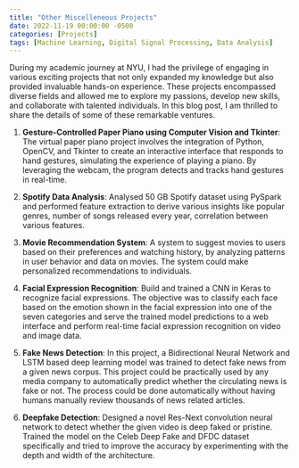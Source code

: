 ```yaml
---
title: "Other Miscelleneous Projects"
date: 2022-11-19 00:00:00 -0500
categories: [Projects]
tags: [Machine Learning, Digital Signal Processing, Data Analysis]
---
```

During my academic journey at NYU, I had the privilege of engaging in various exciting projects that not only expanded my knowledge but also provided invaluable hands-on experience. These projects encompassed diverse fields and allowed me to explore my passions, develop new skills, and collaborate with talented individuals. In this blog post, I am thrilled to share the details of some of these remarkable ventures.

1. __Gesture-Controlled Paper Piano using Computer Vision and Tkinter__: The virtual paper piano project involves the integration of Python, OpenCV, and Tkinter to create an interactive interface that responds to hand gestures, simulating the experience of playing a piano. By leveraging the webcam, the program detects and tracks hand gestures in real-time.

2. __Spotify Data Analysis__: Analysed 50 GB Spotify dataset using PySpark and performed feature extraction to derive various insights like popular genres, number of songs released every year, correlation between various features.

3. __Movie Recommendation System__: A system to suggest movies to users based on their preferences and watching history, by analyzing patterns in user behavior and data on movies. The system could make personalized recommendations to individuals.

4. __Facial Expression Recognition__: Build and trained a CNN in Keras to recognize facial expressions. The objective was to classify each face based on the emotion shown in the facial expression into one of the seven categories and serve the trained model predictions to a web interface and perform real-time facial expression recognition on video and image data.

5. __Fake News Detection__: In this project, a Bidirectional Neural Network and LSTM based deep learning model was trained to detect fake news from a given news corpus. This project could be practically used by any media company to automatically predict whether the circulating news is fake or not. The process could be done automatically without having humans manually review thousands of news related articles.

6. __Deepfake Detection__: Designed a novel Res-Next convolution neural network to detect whether the given video is deep faked or pristine. Trained the model on the Celeb Deep Fake and DFDC dataset specifically and tried to improve the accuracy by experimenting with the depth and width of the architecture.